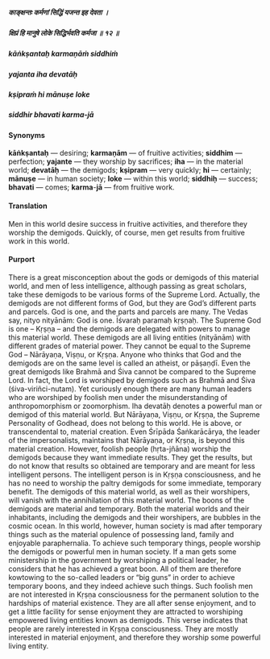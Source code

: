 ##### काङ्क्षन्तः कर्मणां सिद्धिं यजन्त इह देवता ।
##### क्षिप्रं हि मानुषे लोके सिद्धिर्भवति कर्मजा ॥ १२ ॥

##### kāṅkṣantaḥ karmaṇāṁ siddhiṁ
##### yajanta iha devatāḥ
##### kṣipraṁ hi mānuṣe loke
##### siddhir bhavati karma-jā

#### Synonyms

**kāṅkṣantaḥ** — desiring; **karmaṇām** — of fruitive activities; **siddhim** — perfection; **yajante** — they worship by sacrifices; **iha** — in the material world; **devatāḥ** — the demigods; **kṣipram** — very quickly; **hi** — certainly; **mānuṣe** — in human society; **loke** — within this world; **siddhiḥ** — success; **bhavati** — comes; **karma**-**jā** — from fruitive work.

#### Translation

Men in this world desire success in fruitive activities, and therefore they worship the demigods. Quickly, of course, men get results from fruitive work in this world.

#### Purport

There is a great misconception about the gods or demigods of this material world, and men of less intelligence, although passing as great scholars, take these demigods to be various forms of the Supreme Lord. Actually, the demigods are not different forms of God, but they are God’s different parts and parcels. God is one, and the parts and parcels are many. The Vedas say, nityo nityānām: God is one. Īśvaraḥ paramaḥ kṛṣṇaḥ. The Supreme God is one – Kṛṣṇa – and the demigods are delegated with powers to manage this material world. These demigods are all living entities (nityānām) with different grades of material power. They cannot be equal to the Supreme God – Nārāyaṇa, Viṣṇu, or Kṛṣṇa. Anyone who thinks that God and the demigods are on the same level is called an atheist, or pāṣaṇḍī. Even the great demigods like Brahmā and Śiva cannot be compared to the Supreme Lord. In fact, the Lord is worshiped by demigods such as Brahmā and Śiva (śiva-viriñci-nutam). Yet curiously enough there are many human leaders who are worshiped by foolish men under the misunderstanding of anthropomorphism or zoomorphism. Iha devatāḥ denotes a powerful man or demigod of this material world. But Nārāyaṇa, Viṣṇu, or Kṛṣṇa, the Supreme Personality of Godhead, does not belong to this world. He is above, or transcendental to, material creation. Even Śrīpāda Śaṅkarācārya, the leader of the impersonalists, maintains that Nārāyaṇa, or Kṛṣṇa, is beyond this material creation. However, foolish people (hṛta-jñāna) worship the demigods because they want immediate results. They get the results, but do not know that results so obtained are temporary and are meant for less intelligent persons. The intelligent person is in Kṛṣṇa consciousness, and he has no need to worship the paltry demigods for some immediate, temporary benefit. The demigods of this material world, as well as their worshipers, will vanish with the annihilation of this material world. The boons of the demigods are material and temporary. Both the material worlds and their inhabitants, including the demigods and their worshipers, are bubbles in the cosmic ocean. In this world, however, human society is mad after temporary things such as the material opulence of possessing land, family and enjoyable paraphernalia. To achieve such temporary things, people worship the demigods or powerful men in human society. If a man gets some ministership in the government by worshiping a political leader, he considers that he has achieved a great boon. All of them are therefore kowtowing to the so-called leaders or “big guns” in order to achieve temporary boons, and they indeed achieve such things. Such foolish men are not interested in Kṛṣṇa consciousness for the permanent solution to the hardships of material existence. They are all after sense enjoyment, and to get a little facility for sense enjoyment they are attracted to worshiping empowered living entities known as demigods. This verse indicates that people are rarely interested in Kṛṣṇa consciousness. They are mostly interested in material enjoyment, and therefore they worship some powerful living entity.